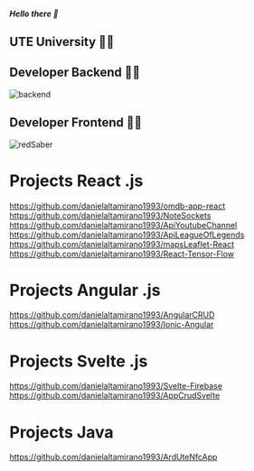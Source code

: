 <h5 >  Hello there  👋 </h5>

## UTE University 👨‍🎓

## Developer Backend 👨‍💻

![backend](https://user-images.githubusercontent.com/64813513/167021686-b09b7051-45ef-4d2a-9863-db926ed3cf03.gif)

## Developer Frontend 👨‍💻

![redSaber](https://user-images.githubusercontent.com/64813513/166987258-b4c6acc4-9944-490b-887b-79cca971513c.gif)

# Projects React .js

https://github.com/danielaltamirano1993/omdb-app-react
https://github.com/danielaltamirano1993/NoteSockets
https://github.com/danielaltamirano1993/ApiYoutubeChannel
https://github.com/danielaltamirano1993/ApiLeagueOfLegends
https://github.com/danielaltamirano1993/mapsLeaflet-React
https://github.com/danielaltamirano1993/React-Tensor-Flow

# Projects Angular .js

https://github.com/danielaltamirano1993/AngularCRUD
https://github.com/danielaltamirano1993/Ionic-Angular

# Projects Svelte .js

https://github.com/danielaltamirano1993/Svelte-Firebase
https://github.com/danielaltamirano1993/AppCrudSvelte

# Projects Java

https://github.com/danielaltamirano1993/ArdUteNfcApp

<!--
**danielaltamirano1993/danielaltamirano1993** is a ✨ _special_ ✨ repository because its `README.md` (this file) appears on your GitHub profile.

Here are some ideas to get you started:

- 🔭 I’m currently working on ...
- 🌱 I’m currently learning ...
- 👯 I’m looking to collaborate on ...
- 🤔 I’m looking for help with ...
- 💬 Ask me about ...
- 📫 How to reach me: ...
- 😄 Pronouns: ...
- ⚡ Fun fact: ...
-->
